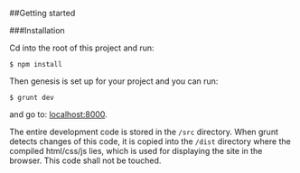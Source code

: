 ##Getting started

###Installation

Cd into the root of this project and run:

```
$ npm install
```

Then genesis is set up for your project and you can run:
```
$ grunt dev
```

and go to: [localhost:8000](http://localhost:8000/).

The entire development code is stored in the `/src` directory. When grunt detects changes of this code, it is copied into the `/dist` directory where the compiled html/css/js lies, which is used for displaying the site in the browser. This code shall not be touched.
